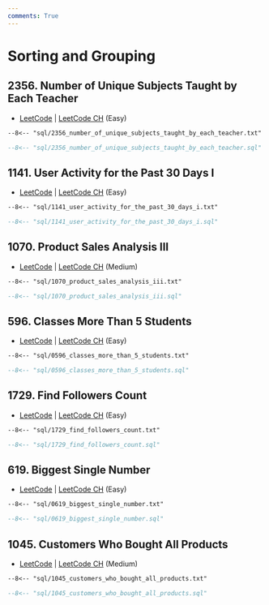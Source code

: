 ```yaml
---
comments: True
---
```


# Sorting and Grouping

## 2356. Number of Unique Subjects Taught by Each Teacher

-   [LeetCode](https://leetcode.com/problems/number-of-unique-subjects-taught-by-each-teacher/) | [LeetCode CH](https://leetcode.cn/problems/number-of-unique-subjects-taught-by-each-teacher/) (Easy)

```txt
--8<-- "sql/2356_number_of_unique_subjects_taught_by_each_teacher.txt"
```
```sql
--8<-- "sql/2356_number_of_unique_subjects_taught_by_each_teacher.sql"
```


## 1141. User Activity for the Past 30 Days I

-   [LeetCode](https://leetcode.com/problems/user-activity-for-the-past-30-days-i/) | [LeetCode CH](https://leetcode.cn/problems/user-activity-for-the-past-30-days-i/) (Easy)

```txt
--8<-- "sql/1141_user_activity_for_the_past_30_days_i.txt"
```
```sql
--8<-- "sql/1141_user_activity_for_the_past_30_days_i.sql"
```


## 1070. Product Sales Analysis III

-   [LeetCode](https://leetcode.com/problems/product-sales-analysis-iii/) | [LeetCode CH](https://leetcode.cn/problems/product-sales-analysis-iii/) (Medium)

```txt
--8<-- "sql/1070_product_sales_analysis_iii.txt"
```
```sql
--8<-- "sql/1070_product_sales_analysis_iii.sql"
```


## 596. Classes More Than 5 Students

-   [LeetCode](https://leetcode.com/problems/classes-more-than-5-students/) | [LeetCode CH](https://leetcode.cn/problems/classes-more-than-5-students/) (Easy)

```txt
--8<-- "sql/0596_classes_more_than_5_students.txt"
```
```sql
--8<-- "sql/0596_classes_more_than_5_students.sql"
```


## 1729. Find Followers Count

-   [LeetCode](https://leetcode.com/problems/find-followers-count/) | [LeetCode CH](https://leetcode.cn/problems/find-followers-count/) (Easy)

```txt
--8<-- "sql/1729_find_followers_count.txt"
```
```sql
--8<-- "sql/1729_find_followers_count.sql"
```


## 619. Biggest Single Number

-   [LeetCode](https://leetcode.com/problems/biggest-single-number/) | [LeetCode CH](https://leetcode.cn/problems/biggest-single-number/) (Easy)

```txt
--8<-- "sql/0619_biggest_single_number.txt"
```
```sql
--8<-- "sql/0619_biggest_single_number.sql"
```


## 1045. Customers Who Bought All Products

-   [LeetCode](https://leetcode.com/problems/customers-who-bought-all-products/) | [LeetCode CH](https://leetcode.cn/problems/customers-who-bought-all-products/) (Medium)

```txt
--8<-- "sql/1045_customers_who_bought_all_products.txt"
```
```sql
--8<-- "sql/1045_customers_who_bought_all_products.sql"
```
